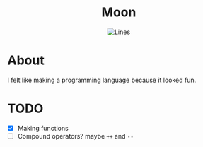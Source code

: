<h1 align="center">Moon</h1>
<p align="center">
  <img alt="Lines" src="https://img.shields.io/tokei/lines/github/notsoclassy/Moon?style=flat-square">
</p>

# About
I felt like making a programming language because it looked fun.

# TODO
* [x] Making functions
* [ ] Compound operators? maybe `++` and `--`
